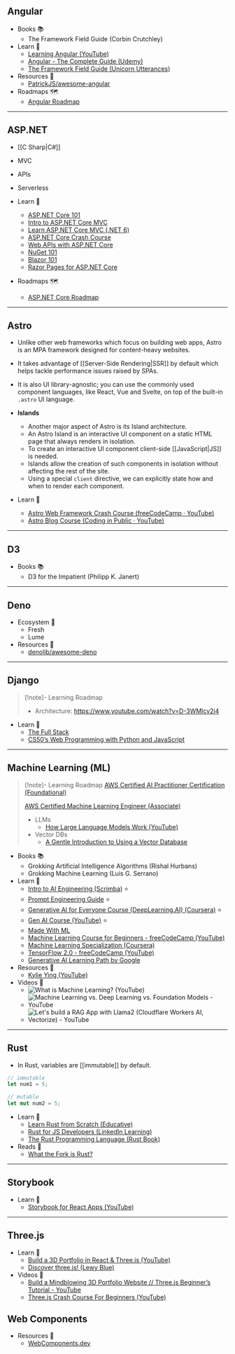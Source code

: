 ## Angular

- Books 📚
    - The Framework Field Guide (Corbin Crutchley)
- Learn 🧠
    - [Learning Angular (YouTube)](https://www.youtube.com/playlist?list=PL1w1q3fL4pmj9k1FrJ3Pe91EPub2_h4jF)
    - [Angular - The Complete Guide (Udemy)](https://www.udemy.com/course/the-complete-guide-to-angular-2/learn/)
    - [The Framework Field Guide (Unicorn Utterances)](https://unicorn-utterances.com/collections/framework-field-guide)
- Resources 🧩
    - [PatrickJS/awesome-angular](https://github.com/PatrickJS/awesome-angular#readme)
- Roadmaps 🗺
    - [Angular Roadmap](https://roadmap.sh/angular)

---
## ASP.NET

-  [[C Sharp|C#]]
- MVC
- APIs
- Serverless

- Learn 🧠
    - [ASP.NET Core 101](https://youtube.com/playlist?list=PLdo4fOcmZ0oW8nviYduHq7bmKode-p8Wy)
    - [Intro to ASP.NET Core MVC](https://youtube.com/watch?v=1ck9LIBxO14&speed=1.1)
    - [Learn ASP.NET Core MVC (.NET 6)](https://youtube.com/watch?v=hZ1DASYd9rk)
    - [ASP.NET Core Crash Course](https://youtube.com/watch?v=BfEjDD8mWYg&speed=1.1)
    - [Web APIs with ASP.NET Core](https://youtube.com/playlist?list=PLdo4fOcmZ0oVjOKgzsWqdFVvzGL2_d72v)
    - [NuGet 101](https://youtube.com/playlist?list=PLdo4fOcmZ0oVLvfkFk8O9h6v2Dcdh2bh_) 
    - [Blazor 101](https://youtube.com/playlist?list=PLdo4fOcmZ0oUJCA3DCzKT79Oe3kdKEceX)
    - [Razor Pages for ASP.NET Core](https://youtube.com/watch?v=eru2emiqow0)
- Roadmaps 🗺
    - [ASP.NET Core Roadmap](https://roadmap.sh/aspnet-core)

---
## Astro

- Unlike other web frameworks which focus on building web apps, Astro is an MPA framework designed for content-heavy websites.
- It takes advantage of [[Server-Side Rendering|SSR]] by default which helps tackle performance issues raised by SPAs.
- It is also UI library-agnostic; you can use the commonly used component languages, like React, Vue and Svelte, on top of the built-in `.astro` UI language.
- **Islands**
    - Another major aspect of Astro is its Island architecture. 
    - An Astro Island is an interactive UI component on a static HTML page that always renders in isolation.
    - To create an interactive UI component client-side [[JavaScript|JS]] is needed. 
    - Islands allow the creation of such components in isolation without affecting the rest of the site. 
    - Using a special `client` directive, we can explicitly state how and when to render each component.

- Learn 🧠
    - [Astro Web Framework Crash Course (freeCodeCamp · YouTube)](https://www.youtube.com/watch?v=e-hTm5VmofI)
    - [Astro Blog Course (Coding in Public · YouTube)](https://www.youtube.com/playlist?list=PLoqZcxvpWzzeRwF8TEpXHtO7KYY6cNJeF)

---
## D3

- Books 📚
    - D3 for the Impatient (Philipp K. Janert)

---
## Deno

- Ecosystem 🌳
    - Fresh
    - Lume
- Resources 🧩
    - [denolib/awesome-deno](https://github.com/denolib/awesome-deno#readme)

---
## Django

> [!note]- Learning Roadmap
> - Architecture: https://www.youtube.com/watch?v=D-3WMlcv2i4

- Learn 🧠
    - [The Full Stack](https://www.coursera.org/learn/the-full-stack)
    - [CS50’s Web Programming with Python and JavaScript](https://youtube.com/watch?v=vzGllw18DkA)

---
## Machine Learning (ML)

> [!note]- Learning Roadmap
> [AWS Certified AI Practitioner Certification (Foundational)](https://aws.amazon.com/certification/certified-ai-practitioner/)
> 
> [AWS Certified Machine Learning Engineer (Associate)](https://aws.amazon.com/certification/certified-machine-learning-engineer-associate/)
> - LLMs
>     - [How Large Language Models Work (YouTube)](https://www.youtube.com/watch?v=5sLYAQS9sWQ) 
> - Vector DBs
>     - [A Gentle Introduction to Using a Vector Database](https://stevekinney.net/writing/using-a-vector-database)

- Books 📚
    - Grokking Artificial Intelligence Algorithms (Rishal Hurbans)
    - Grokking Machine Learning (Luis G. Serrano)
- Learn 🧠
    - [Intro to AI Engineering (Scrimba)](https://v2.scrimba.com/intro-to-ai-engineering-c032) ⭐
    - [Prompt Engineering Guide](https://www.promptingguide.ai/) ⭐
    - [Generative AI for Everyone Course (DeepLearning.AI) (Coursera)](https://www.coursera.org/learn/generative-ai-for-everyone) ⭐
    - [Gen AI Course (YouTube)](https://www.youtube.com/watch?v=d4yCWBGFCEs) ⭐
    - [Made With ML](https://madewithml.com/)
    - [Machine Learning Course for Beginners - freeCodeCamp (YouTube)](https://youtube.com/watch?v=NWONeJKn6kc)
    - [Machine Learning Specialization (Coursera)](https://www.coursera.org/specializations/machine-learning-introduction)
    - [TensorFlow 2.0 - freeCodeCamp (YouTube)](https://youtube.com/watch?v=tPYj3fFJGjk&t=205)
    - [Generative AI Learning Path by Google](https://www.cloudskillsboost.google/paths/118)
- Resources 🧩
    - [Kylie Ying (YouTube)](https://www.youtube.com/@KylieYYing/videos)
- Videos 🎥
    - ![What is Machine Learning? (YouTube)](https://www.youtube.com/watch?v=9gGnTQTYNaE)
    - ![Machine Learning vs. Deep Learning vs. Foundation Models - YouTube](https://www.youtube.com/watch?v=Beh13Cd_QbY)
    - ![Let's build a RAG App with Llama2 (Cloudflare Workers AI, Vectorize) - YouTube](https://www.youtube.com/watch?v=zTNV_ryF0Hk)

---
## Rust

- In Rust, variables are [[immutable]] by default.

```rust
// immutable
let num1 = 5;

// mutable
let mut num2 = 5;
```

- Learn 🧠
    - [Learn Rust from Scratch (Educative)](https://www.educative.io/courses/learn-rust-from-scratch)
    - [Rust for JS Developers (LinkedIn Learning)](https://www.linkedin.com/learning/rust-for-javascript-developers)
    - [The Rust Programming Language (Rust Book)](https://doc.rust-lang.org/book/ch01-01-installation.html)
- Reads 📄
    - [What the Fork is Rust?](https://maggieappleton.com/wtf-rust)

---
## Storybook

- Learn 🧠
    - [Storybook for React Apps (YouTube)](https://www.youtube.com/watch?v=x-x47qHq3nY)

---
## Three.js

- Learn 🧠
    - [Build a 3D Portfolio in React & Three.js (YouTube)](https://www.youtube.com/watch?v=FkowOdMjvYo)
    - [Discover three.js! (Lewy Blue)](https://discoverthreejs.com/)
- Videos 🎥
    - [Build a Mindblowing 3D Portfolio Website // Three.js Beginner’s Tutorial - YouTube](https://www.youtube.com/watch?v=Q7AOvWpIVHU)
    - [Three.js Crash Course For Beginners (YouTube)](https://www.youtube.com/watch?v=_OwJV2xL8M8)

## Web Components

- Resources 🧩
    - [WebComponents.dev](https://webcomponents.dev/)